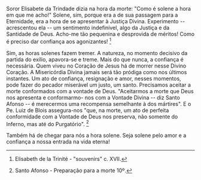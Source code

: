Soror Elisabete da Trindade dizia na hora da morte: "Como é solene a hora em que me acho!" Solene, sim, porque era a de sua passagem para a Eternidade, era a hora de se apresentar à Justiça Divina. Experimento -- acrescentou ela -- um sentimento indefinível, algo da Justiça e da Santidade de Deus. Acho-me tão pequenina e desprovida de méritos! Como é preciso dar confiança aos agonizantes! [^1]

Sim, as horas solenes fazem tremer. A natureza, no momento decisivo da partida do exílio, apavora-se e treme. Mais do que nunca, a confiança é necessária. Quem viveu no Coração de Jesus há de morrer nesse Divino Coração. A Misericórdia Divina jamais será tão pródiga como nos últimos instantes. Um ato de confiança, resignação e amor, nesses momentos, pode fazer do pecador miserável um justo, um santo. Precisamos aceitar a morte conformados com a vontade de Deus. "Aceitarmos a morte que Deus nos apresenta e conformarmo- nos com a Vontade Divina -- diz Santo Afonso -- é merecermos uma recompensa semelhante à dos mártires". E o Pe. Luiz de Blois assegura-nos "que, na morte, um ato de perfeita conformidade com a Vontade de Deus nos preserva, não somente do Inferno, mas até do Purgatório". [^2]

Também há de chegar para nós a hora solene. Seja solene pelo amor e a confiança a nossa entrada na vida eterna!

[^1]: Elisabeth de la Trinité - "souvenirs" c. XVII.
[^2]: Santo Afonso - Preparação para a morte 10º.